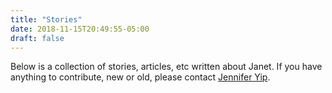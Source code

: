 ```yaml
---
title: "Stories"
date: 2018-11-15T20:49:55-05:00
draft: false
---
```


Below is a collection of stories, articles, etc written about Janet. If you have anything to contribute, new or old, please contact <a href="mailto:jen@lunchbag.ca">Jennifer Yip</a>.
